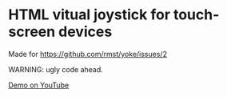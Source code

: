 # HTML vitual joystick for touch-screen devices

Made for https://github.com/rmst/yoke/issues/2

WARNING: ugly code ahead.

[Demo on YouTube](https://youtu.be/sXc8lXoid1I?t=9)